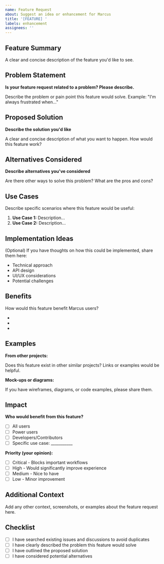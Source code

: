 ```yaml
---
name: Feature Request
about: Suggest an idea or enhancement for Marcus
title: '[FEATURE] '
labels: enhancement
assignees: ''
---
```


## Feature Summary

A clear and concise description of the feature you'd like to see.

## Problem Statement

**Is your feature request related to a problem? Please describe.**

Describe the problem or pain point this feature would solve. Example: "I'm always frustrated when..."

## Proposed Solution

**Describe the solution you'd like**

A clear and concise description of what you want to happen. How would this feature work?

## Alternatives Considered

**Describe alternatives you've considered**

Are there other ways to solve this problem? What are the pros and cons?

## Use Cases

Describe specific scenarios where this feature would be useful:

1. **Use Case 1:**  Description...
2. **Use Case 2:**  Description...

## Implementation Ideas

(Optional) If you have thoughts on how this could be implemented, share them here:

- Technical approach
- API design
- UI/UX considerations
- Potential challenges

## Benefits

How would this feature benefit Marcus users?

-
-
-

## Examples

**From other projects:**

Does this feature exist in other similar projects? Links or examples would be helpful.

**Mock-ups or diagrams:**

If you have wireframes, diagrams, or code examples, please share them.

## Impact

**Who would benefit from this feature?**

- [ ] All users
- [ ] Power users
- [ ] Developers/Contributors
- [ ] Specific use case: ___________

**Priority (your opinion):**

- [ ] Critical - Blocks important workflows
- [ ] High - Would significantly improve experience
- [ ] Medium - Nice to have
- [ ] Low - Minor improvement

## Additional Context

Add any other context, screenshots, or examples about the feature request here.

## Checklist

- [ ] I have searched existing issues and discussions to avoid duplicates
- [ ] I have clearly described the problem this feature would solve
- [ ] I have outlined the proposed solution
- [ ] I have considered potential alternatives
